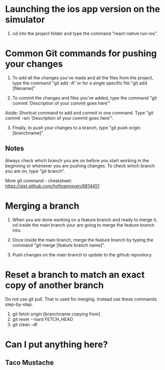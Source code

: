 # Launching the ios app version on the simulator
1. cd into the project folder and type the command "react-native run-ios".

# Common Git commands for pushing your changes
1. To add all the changes you've made and all the files from the project, type the command
"git add -A" or for a single specific file "git add [filename]"

2. To commit the changes and files you've added, type the command "git commit 'Description of your commit goes here'"

Aside: Shortcut command to add and commit in one command. Type "git commit -am 'Description of your commit goes here'".

3. Finally, to push your changes to a branch, type "git push origin [branchname]"

## Notes
Always check which branch you are on before you start working in the beginning or whenever you are pushing changes. To check which branch you are on,
type "git branch".

More git command - cheatsheet: https://gist.github.com/hofmannsven/6814451

# Merging a branch
1. When you are done working on a feature branch and ready to merge it, cd inside the main branch your are going to merge the feature branch into.

2. Once inside the main branch, merge the feature branch by typing the command "git merge [feature branch name]".

3. Push changes on the main branch to update to the github repository.

# Reset a branch to match an exact copy of another branch
Do not use git pull. That is used for merging. Instead use these commands step-by-step.

1. git fetch origin [branchname copying from]
2. git reset --hard FETCH_HEAD
3. git clean -df

# Can I put anything here?
## Taco Mustache
